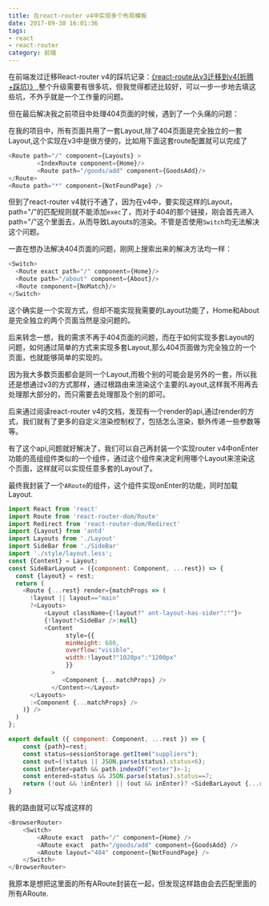 ```yaml
---
title: 在react-router v4中实现多个布局模板
date: 2017-09-30 16:01:36
tags:
- react 
- react-router
category: 前端
---
```


在前端发过迁移React-router v4的踩坑记录：[《react-route从v3迁移到v4(折腾+踩坑)》](http://blog.linxiaodong.com/2017/09/28/Migrating-react-route-v3-to-v4/),整个升级需要有很多坑，但我觉得都还比较好，可以一步一步地去填这些坑，不外乎就是一个工作量的问题。

但在最后解决我之前项目中处理404页面的时候，遇到了一个头痛的问题：

<!--more-->

在我的项目中，所有页面共用了一套Layout,除了404页面是完全独立的一套Layout,这个实现在v3中是很方便的，比如用下面这套route配置就可以完成了

```javascript
<Route path="/" component={Layouts} >
        <IndexRoute component={Home}/>
        <Route path="/goods/add" component={GoodsAdd}/>
</Route>
<Route path="*" component={NotFoundPage} />
```

但到了react-router v4就行不通了，因为在v4中，要实现这样的Layout，path="/"的匹配规则就不能添加`exec`了，而对于404的那个链接，刚会首先进入path="/"这个里面去，从而导致Layouts的渲染。不管是否使用`Switch`均无法解决这个问题。

一直在想办法解决404页面的问题，刚网上搜索出来的解决方法均一样：

```javascript
<Switch>
  <Route exact path="/" component={Home}/>
  <Route path="/about" component={About}/>
  <Route component={NoMatch}/>
</Switch>
```

这个确实是一个实现方式，但却不能实现我需要的Layout功能了，Home和About是完全独立的两个页面当然是没问题的。

后来转念一想，我的需求不再于404页面的问题，而在于如何实现多套Layout的问题，如何通过简单的方式来实现多套Layout,那么404页面做为完全独立的一个页面，也就能够简单的实现的。

因为我大多数页面都会是同一个Layout,而极个别的可能会是另外的一套，所以我还是想通过v3的方式那样，通过根路由来渲染这个主要的Layout,这样我不用再去处理那大部分的，而只需要去处理那及个别的即可。

后来通过阅读react-router v4的文档，发现有一个render的api,通过render的方式，我们就有了更多的自定义渲染控制权了，包括怎么渲染，额外传递一些参数等等。

有了这个api,问题就好解决了，我们可以自己再封装一个实现router v4中onEnter功能的高组组件类似的一个组件，通过这个组件来决定利用哪个Layout来渲染这个页面，这样就可以实现任意多套的Layout了。

最终我封装了一个`ARoute`的组件，这个组件实现onEnter的功能，同时加载Layout.

```javascript
import React from 'react'
import Route from 'react-router-dom/Route'
import Redirect from 'react-router-dom/Redirect'
import {Layout} from 'antd'
import Layouts from './Layout'
import SideBar from './SideBar'
import './style/layout.less';
const {Content} = Layout;
const SideBarLayout = ({component: Component, ...rest}) => {
  const {layout} = rest;
  return (
    <Route {...rest} render={matchProps => (
      !layout || layout=="main"
      ?<Layouts>
          <Layout className={!layout?" ant-layout-has-sider":""}>
          {!layout?<SideBar />:null}
          <Content 
                style={{
                minHeight: 680,
                overflow:"visible",
                width:!layout?"1028px":"1200px"
                }}
            >
               <Component {...matchProps} />
            </Content></Layout>
      </Layouts>
      :<Component {...matchProps} />
    )} />
  )
};

export default ({ component: Component, ...rest }) => {
    const {path}=rest;
    const status=sessionStorage.getItem("suppliers");
    const out=(!status || JSON.parse(status).status<6);
    const inEnter=path && path.indexOf("enter")>-1;
    const entered=status && JSON.parse(status).status==7;
    return (!out && !inEnter) || (out && inEnter)? <SideBarLayout {...rest} component={Component} /> :entered && inEnter?<Redirect to={{ pathname: '/' }} />: <Redirect to={{ pathname: '/enter/write/fullPage' }} />
}
```
我的路由就可以写成这样的

```javascript
<BrowserRouter>
    <Switch>
        <ARoute exact  path="/" component={Home} />
        <ARoute exact  path="/goods/add" component={GoodsAdd} />
        <ARoute layout="404" component={NotFoundPage} />
    </Switch>
</BrowserRouter>
```
我原本是想把这里面的所有ARoute封装在一起，但发现这样路由会去匹配里面的所有ARoute.
